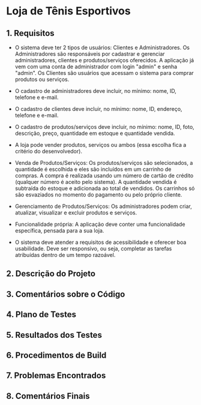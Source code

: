# Loja de Tênis Esportivos

## 1. Requisitos

- O sistema deve ter 2 tipos de usuários: Clientes e Administradores. Os Administradores são responsáveis por cadastrar e gerenciar administradores, clientes e produtos/serviços oferecidos. A aplicação já vem com uma conta de administrador com login "admin" e senha "admin". Os Clientes são usuários que acessam o sistema para comprar produtos ou serviços.

- O cadastro de administradores deve incluir, no mínimo: nome, ID, telefone e e-mail.

- O cadastro de clientes deve incluir, no mínimo: nome, ID, endereço, telefone e e-mail.

- O cadastro de produtos/serviços deve incluir, no mínimo: nome, ID, foto, descrição, preço, quantidade em estoque e quantidade vendida.

- A loja pode vender produtos, serviços ou ambos (essa escolha fica a critério do desenvolvedor).

- Venda de Produtos/Serviços: Os produtos/serviços são selecionados, a quantidade é escolhida e eles são incluídos em um carrinho de compras. A compra é realizada usando um número de cartão de crédito (qualquer número é aceito pelo sistema). A quantidade vendida é subtraída do estoque e adicionada ao total de vendidos. Os carrinhos só são esvaziados no momento do pagamento ou pelo próprio cliente.

- Gerenciamento de Produtos/Serviços: Os administradores podem criar, atualizar, visualizar e excluir produtos e serviços.  

- Funcionalidade própria: A aplicação deve conter uma funcionalidade específica, pensada para a sua loja.  

- O sistema deve atender a requisitos de acessibilidade e oferecer boa usabilidade. Deve ser responsivo, ou seja, completar as tarefas atribuídas dentro de um tempo razoável.

## 2. Descrição do Projeto
<!-- Descreva como seu projeto atende aos requisitos e funcionalidades. Você pode incluir diagramas aqui. -->

## 3. Comentários sobre o Código
<!-- Insira comentários que ajudem a entender melhor a estrutura e as decisões do código. -->

## 4. Plano de Testes
<!-- Descreva os testes planejados, incluindo testes manuais e/ou automatizados. -->

## 5. Resultados dos Testes
<!-- Insira os resultados obtidos nos testes realizados. -->

## 6. Procedimentos de Build
<!-- Passo a passo para instalar dependências, rodar e testar o projeto. -->

## 7. Problemas Encontrados
<!-- Liste os principais problemas enfrentados durante o desenvolvimento. -->

## 8. Comentários Finais
<!-- Comentários adicionais que desejar incluir sobre o projeto. -->
